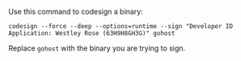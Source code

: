 
Use this command to codesign a binary:

```
codesign --force --deep --options=runtime --sign "Developer ID Application: Westley Rose (63H9H8GH3G)" gohost
```

Replace `gohost` with the binary you are trying to sign.

